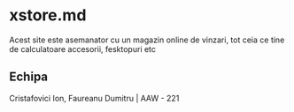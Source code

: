 # xstore.md
Acest site este asemanator cu un magazin online de vinzari, tot ceia ce tine de calculatoare accesorii, fesktopuri etc
## Echipa
Cristafovici Ion, Faureanu Dumitru | AAW - 221
